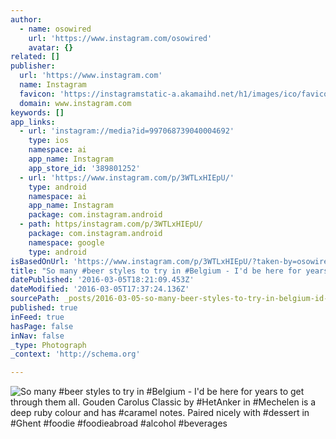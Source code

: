```yaml
---
author:
  - name: osowired
    url: 'https://www.instagram.com/osowired'
    avatar: {}
related: []
publisher:
  url: 'https://www.instagram.com'
  name: Instagram
  favicon: 'https://instagramstatic-a.akamaihd.net/h1/images/ico/favicon.ico/7cdab0872b15.ico'
  domain: www.instagram.com
keywords: []
app_links:
  - url: 'instagram://media?id=997068739040004692'
    type: ios
    namespace: ai
    app_name: Instagram
    app_store_id: '389801252'
  - url: 'https://www.instagram.com/p/3WTLxHIEpU/'
    type: android
    namespace: ai
    app_name: Instagram
    package: com.instagram.android
  - path: https/instagram.com/p/3WTLxHIEpU/
    package: com.instagram.android
    namespace: google
    type: android
isBasedOnUrl: 'https://www.instagram.com/p/3WTLxHIEpU/?taken-by=osowired'
title: "So many #beer styles to try in #Belgium - I'd be here for years to get through them all. Gouden Carolus Classic by #HetAnker in #Mechelen is a deep ruby colour and has #caramel notes. Paired nicely with #dessert in #Ghent #foodie #foodieabroad #alcohol #beverages"
datePublished: '2016-03-05T18:21:09.453Z'
dateModified: '2016-03-05T17:37:24.136Z'
sourcePath: _posts/2016-03-05-so-many-beer-styles-to-try-in-belgium-id-be-here-for-ye.md
published: true
inFeed: true
hasPage: false
inNav: false
_type: Photograph
_context: 'http://schema.org'

---
```

![So many &num;beer styles to try in &num;Belgium - I'd be here for years to get through them all&period; Gouden Carolus Classic by &num;HetAnker in &num;Mechelen is a deep ruby colour and has &num;caramel notes&period; Paired nicely with &num;dessert in &num;Ghent &num;foodie &num;foodieabroad &num;alcohol &num;beverages](https://scontent.cdninstagram.com/t51.2885-15/e15/11272030_1606713339576724_40566471_n.jpg?ig_cache_key=OTk3MDY4NzM5MDQwMDA0Njky.2)
